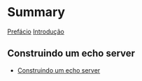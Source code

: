 # Summary

[Prefácio](foreword.md)
[Introdução](introduction.md)

## Construindo um echo server

- [Construindo um echo server](chapter01.md)
